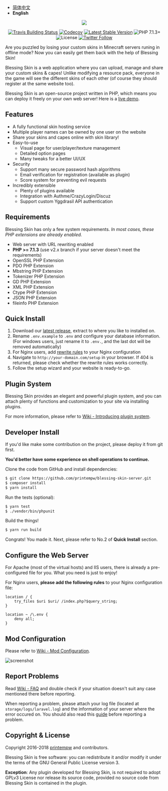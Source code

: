 - [简体中文](https://github.com/printempw/blessing-skin-server/blob/master/README.md)
- <b>English</b>

<p align="center"><img src="https://img.blessing.studio/images/2017/01/01/bs-logo.png"></p>

<p align="center">
<a href="https://travis-ci.org/printempw/blessing-skin-server"><img src="https://img.shields.io/travis/printempw/blessing-skin-server/v4.svg?style=flat-square" alt="Travis Building Status"></a>
<a href="https://codecov.io/gh/printempw/blessing-skin-server/branch/v4"><img src="https://img.shields.io/codecov/c/github/printempw/blessing-skin-server/v4.svg?style=flat-square" alt="Codecov" /></a>
<a href="https://github.com/printempw/blessing-skin-server/releases"><img src="https://img.shields.io/github/release/printempw/blessing-skin-server.svg?style=flat-square" alt="Latest Stable Version"></a>
<img src="https://img.shields.io/badge/PHP-7.1.3+-orange.svg?style=flat-square" alt="PHP 7.1.3+">
<img src="https://img.shields.io/github/license/printempw/blessing-skin-server.svg?style=flat-square" alt="License">
<a href="https://twitter.com/printempw"><img src="https://img.shields.io/twitter/follow/printempw.svg?style=social&label=Follow" alt="Twitter Follow"></a>
</p>

Are you puzzled by losing your custom skins in Minecraft servers runing in offline mode? Now you can easily get them back with the help of Blessing Skin!

Blessing Skin is a web application where you can upload, manage and share your custom skins & capes! Unlike modifying a resource pack, everyone in the game will see the different skins of each other (of course they should register at the same website too).

Blessing Skin is an open-source project written in PHP, which means you can deploy it freely on your own web server! Here is a [live demo](http://skin.prinzeugen.net/).

Features
-----------
- A fully functional skin hosting service
- Multiple player names can be owned by one user on the website
- Share your skins and capes online with skin library!
- Easy-to-use
    - Visual page for user/player/texture management
    - Detailed option pages
    - Many tweaks for a better UI/UX
- Security
    - Support many secure password hash algorithms
    - Email verification for registration (available as plugin)
    - Score system for preventing evil requests
- Incredibly extensible
    - Plenty of plugins available
    - Integration with Authme/CrazyLogin/Discuz
    - Support custom Yggdrasil API authentication

Requirements
-----------
Blessing Skin has only a few system requirements. _In most cases, these PHP extensions are already enabled._

- Web server with URL rewriting enabled
- **PHP >= 7.1.3** (use v2.x branch if your server doesn't meet the requirements)
- OpenSSL PHP Extension
- PDO PHP Extension
- Mbstring PHP Extension
- Tokenizer PHP Extension
- GD PHP Extension
- XML PHP Extension
- Ctype PHP Extension
- JSON PHP Extension
- fileinfo PHP Extension

Quick Install
-----------
1. Download our [latest release](https://github.com/printempw/blessing-skin-server/releases), extract to where you like to installed on.
2. Rename `.env.example` to `.env` and configure your database information. (For windows users, just rename it to `.env.`, and the last dot will be removed automatically)
3. For Nginx users, add [rewrite rules](#configure-the-web-server) to your Nginx configuration
4. Navigate to `http://your-domain.com/setup` in your browser. If 404 is returned, please check whether the rewrite rules works correctly.
5. Follow the setup wizard and your website is ready-to-go.

Plugin System
------------

Blessing Skin provides an elegant and powerful plugin system, and you can attach plenty of functions and customization to your site via installing plugins.

For more information, please refer to [Wiki - Introducing plugin system](https://github.com/printempw/blessing-skin-server/wiki/%E6%8F%92%E4%BB%B6%E7%B3%BB%E7%BB%9F%E4%BB%8B%E7%BB%8D).

Developer Install
------------
If you'd like make some contribution on the project, please deploy it from git first.

**You'd better have some experience on shell operations to continue.**

Clone the code from GitHub and install dependencies:

```bash
$ git clone https://github.com/printempw/blessing-skin-server.git
$ composer install
$ yarn install
```

Run the tests (optional):

```bash
$ yarn test
$ ./vendor/bin/phpunit
```

Build the things!

```bash
$ yarn run build
```

Congrats! You made it. Next, please refer to No.2 of **Quick Install** section.

Configure the Web Server
------------
For Apache (most of the virtual hosts) and IIS users, there is already a pre-configured file for you. What you need is just to enjoy!

For Nginx users, **please add the following rules** to your Nginx configuration file:

```
location / {
    try_files $uri $uri/ /index.php?$query_string;
}

location ~ /\.env {
    deny all;
}
```

Mod Configuration
------------
Please refer to [Wiki - Mod Configuration](https://github.com/printempw/blessing-skin-server/wiki/%E5%A6%82%E4%BD%95%E9%85%8D%E7%BD%AE%E7%9A%AE%E8%82%A4-Mod).

![screenshot](https://img.blessing.studio/images/2017/07/29/2017-06-16_15.54.16.png)

Report Problems
------------
Read [Wiki - FAQ](https://github.com/printempw/blessing-skin-server/wiki/FAQ) and double check if your situation doesn't suit any case mentioned there before reporting.

When reporting a problem, please attach your log file (located at `storage/logs/laravel.log`) and the information of your server where the error occured on. You should also read this [guide](https://github.com/printempw/blessing-skin-server/wiki/%E6%8A%A5%E5%91%8A%E9%97%AE%E9%A2%98%E7%9A%84%E6%AD%A3%E7%A1%AE%E5%A7%BF%E5%8A%BF) before reporting a problem.

Copyright & License
------------
Copyright 2016-2018 [printempw](https://blessing.studio/) and contributors.

Blessing Skin is free software: you can redistribute it and/or modify it under the terms of the GNU General Public License version 3.

**Exception**: Any plugin developed for Blessing Skin, is not required to adopt GPLv3 License nor release its source code, provided no source code from Blessing Skin is contained in the plugin.
